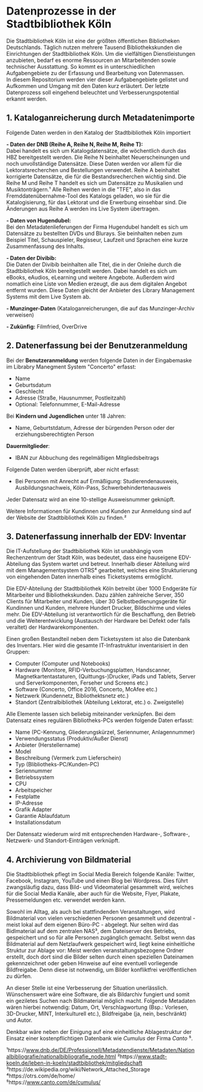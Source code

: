# Datenprozesse in der Stadtbibliothek Köln

Die Stadtbibliothek Köln ist eine der größten öffentlichen Bibliotheken Deutschlands. Täglich nutzen mehrere Tausend Bibliothekskunden die Einrichtungen der Stadtbibliothek Köln. Um die vielfältigen Dienstleistungen anzubieten, bedarf es enorme Ressourcen an Mitarbeitenden sowie technischer Ausstattung. So kommt es in unterschiedlichen Aufgabengebiete zu der Erfassung und Bearbeitung von Datenmassen.    
In diesem Repositorium werden vier dieser Aufgabengebiete gelistet und Aufkommen und Umgang mit den Daten kurz erläutert. Der letzte Datenprozess soll eingehend beleuchtet und Verbesserungspotential erkannt werden. 



## 1. Kataloganreicherung durch Metadatenimporte 

Folgende Daten werden in den Katalog der Stadtbibliothek Köln importiert

**- Daten der DNB (Reihe A, Reihe N, Reihe M, Reihe T):**  
Dabei handelt es sich um Katalogdatensätze, die wöchentlich durch das HBZ bereitgestellt werden. Die Reihe N beinhaltet Neuerscheinungen und noch unvollständige Datensätze. Diese Daten werden vor allem für die Lektoratsrecherchen und Bestellungen verwendet. Reihe A beinhaltet korrigierte Datensätze, die für die Bestandsrecherchen wichtig sind. Die Reihe M und Reihe T handelt es sich um Datensätze zu Musikalien und Musiktonträgern.¹ Alle Reihen werden in die "TFE", also in das Fremddatenübernahme-Tool des Katalogs geladen, wo sie für die Katalogisierung, für das Lektorat und die Erwerbung einsehbar sind. Die Änderungen aus Reihe A werden ins Live System übertragen.

**- Daten von Hugendubel:**  
Bei den Metadatenlieferungen der Firma Hugendubel handelt es sich um Datensätze zu bestellten DVDs und Blurays. Sie beinhalten neben zum Beispiel Titel, Schauspieler, Regisseur, Laufzeit und Sprachen eine kurze Zusammenfassung des Inhalts.

**- Daten der Divibib:**  
Die Daten der Divibib beinhalten alle Titel, die in der Onleihe durch die Stadtbibliothek Köln bereitgestellt werden. Dabei handelt es sich um eBooks, eAudios, eLearning und weitere Angebote. Außerdem wird nomatlich eine Liste von Medien erzeugt, die aus dem digitalen Angebot entfernt wurden. Diese Daten gleicht der Anbieter des Library Management Systems mit dem Live System ab. 

**- Munzinger-Daten** (Kataloganreicherungen, die auf das Munzinger-Archiv verweisen) 

**- Zukünfig:** Filmfried, OverDrive



## 2. Datenerfassung bei der Benutzeranmeldung 

Bei der **Benutzeranmeldung** werden folgende Daten in der Eingabemaske im Librabry Manegment System "Concerto" erfasst:  
- Name
- Geburtsdatum
- Geschlecht
- Adresse (Straße, Hausnummer, Postleitzahl)
- Optional: Telefonnummer, E-Mail-Adresse

Bei **Kindern und Jugendlichen** unter 18 Jahren:  
- Name, Geburtstdatum, Adresse der bürgenden Person oder der erziehungsberechtigten Person

**Dauermitglieder**:  
- IBAN zur Abbuchung des regelmäßigen Mitgliedsbeitrags 

Folgende Daten werden überprüft, aber nicht erfasst:  
- Bei Personen mit Anrecht auf Ermäßigung: Studierendenausweis, Ausbildungsnachweis, Köln-Pass, Schwerbehindertenausweis

Jeder Datensatz wird an eine 10-stellige Ausweisnummer geknüpft.

Weitere Informationen für Kundinnen und Kunden zur Anmeldung sind auf der Website der Stadtbibliothek Köln zu finden.²


## 3. Datenerfassung innerhalb der EDV: Inventar

Die IT-Aufstellung der Stadtbibliothek Köln ist unabhängig vom Rechenzentrum der Stadt Köln, was bedeutet, dass eine hauseigene EDV-Abteilung das System wartet und betreut. Innerhalb dieser Abteilung wird mit dem Managementsystem OTRS⁴ gearbeitet, welches eine Strukturierung von eingehenden Daten innerhalb eines Ticketsystems ermöglicht.

Die EDV-Abteilung der Stadtbibliothek Köln betreibt über 1000 Endgeräte für Mitarbeiter und Bibliothekskunden. Dazu zählen zahlreiche Server, 350 Clients für Mitarbeiter und Kunden, über 30 Selbstbedienungsgeräte für Kundinnen und Kunden, mehrere Hundert Drucker, Bildschirme und vieles mehr. Die EDV-Abteilung ist verantwortlich für die Beschaffung, den Betrieb und die Weiterentwicklung (Austausch der Hardware bei Defekt oder falls veraltet) der Hardwarekomponenten.

Einen großen Bestandteil neben dem Ticketsystem ist also die Datenbank des Inventars. Hier wird die gesamte IT-Infrastruktur inventarisiert in den Gruppen:    

- Computer (Computer und Notebooks)
- Hardware (Monitore, RFID-Verbuchungsplatten, Handscanner, Magnetkartentastaturen, (Quittungs-)Drucker, iPads und Tablets, Server und Serverkomponenten, Ferseher und Screens etc.)
- Software (Concerto, Office 2016, Concerto, McAfee etc.)
- Netzwerk (Kundennetz, Bibliothektsnetz etc.)
- Standort (Zentralbibliothek (Abteilung Lektorat, etc.) o. Zweigstelle)

Alle Elemente lassen sich beliebig miteinander verknüpfen. Bei dem Datensatz eines regulären Bibliotheks-PCs werden folgende Daten erfasst:

- Name (PC-Kennung, Gliederungskürzel, Seriennumer, Anlagennummer)
- Verwendungsstatus (Produktiv/Außer Dienst)
- Anbieter (Herstellername)
- Model
- Beschreibung (Vermerk zum Lieferschein)
- Typ (Blibliotheks-PC/Kunden-PC)
- Seriennummer
- Betriebssystem
- CPU
- Arbeitspeicher
- Festplatte
- IP-Adresse
- Grafik Adapter
- Garantie Ablaufdatum
- Installationsdatum

Der Datensatz wiederum wird mit entsprechenden Hardware-, Software-, Netzwerk- und Standort-Einträgen verknüpft. 




## 4. Archivierung von Bildmaterial

Die Stadtbibliothek pflegt im Social Media Bereich folgende Kanäle: Twitter, Facebook, Instagram, YouTube und einen Blog bei Wordpress. Dies führt zwangsläufig dazu, dass Bild- und Videomaterial gesammelt wird, welches für die Social Media Kanäle, aber auch für die Website, Flyer, Plakate, Pressemeldungen etc. verwendet werden kann. 

Sowohl im Alltag, als auch bei stattfindenden Veranstaltungen, wird Bildmaterial von vielen verschiedenen Personen gesammelt und dezentral - meist lokal auf dem eigenen Büro-PC - abgelegt. Nur selten wird das Bidlmaterial auf dem zentralen NAS³, dem Dateiserver des Betriebs, gespeichert und so für alle Personen zugänglich gemacht. Selbst wenn das Bildmaterial auf dem Netzlaufwerk gespeichert wird, liegt keine einheitliche Struktur zur Ablage vor: Meist werden veranstaltungsbezogene Ordner erstellt, doch dort sind die Bilder selten durch einen speziellen Dateinamen gekennzeichnet oder geben Hinweise auf eine eventuell vorliegende Bildfreigabe. Denn diese ist notwendig, um Bilder konfliktfrei veröffentlichen zu dürfen.

An dieser Stelle ist eine Verbesserung der Situation unerlässlich. Wünschenswert wäre eine Software, die als Bildarchiv fungiert und somit ein geziletes Suchen nach Bildmaterial möglich macht. Folgende Metadaten wären hierbei notwendig: Datum, Ort, Verschlagwortung (Bsp.: Vorlesen, 3D-Drucker, MINT, Interkulturell etc.), Bildfreigabe (ja, nein, beschränkt) und Autor. 

Denkbar wäre neben der Einigung auf eine einheitliche Ablagestruktur der Einsatz einer kostenpflichtigen Datenbank wie  _Cumulus_ der Firma _Canto_ ⁵.






¹https://www.dnb.de/DE/Professionell/Metadatendienste/Metadaten/Nationalbibliografie/nationalbibliografie_node.html
²https://www.stadt-koeln.de/leben-in-koeln/stadtbibliothek/mitgliedschaft
³https://de.wikipedia.org/wiki/Network_Attached_Storage    
⁴https://otrs.com/de/home/    
⁵https://www.canto.com/de/cumulus/

